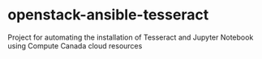# openstack-ansible-tesseract
Project for automating the installation of Tesseract and Jupyter Notebook using Compute Canada cloud resources
